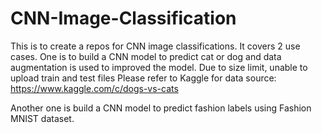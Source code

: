 # CNN-Image-Classification
This is to create a repos for CNN image classifications. It covers 2 use cases. 
One is to build a CNN model to predict cat or dog and data augmentation is used to improved the model. 
Due to size limit, unable to upload train and test files
Please refer to Kaggle for data source: https://www.kaggle.com/c/dogs-vs-cats

Another one is build a CNN model to predict fashion labels using Fashion MNIST dataset. 
